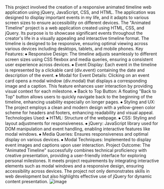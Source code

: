 This project involved the creation of a responsive animated timeline web application using jQuery, JavaScript, CSS, and HTML. 
The application was designed to display important events in my life, and it adapts to various screen sizes to ensure accessibility on different devices. 
The "Animated Timeline" project is a web application created using HTML, CSS, and jQuery. Its purpose is to showcase significant events throughout the creator's life in a visually appealing 
and interactive timeline format. The timeline is designed to be responsive, ensuring optimal viewing across various devices including desktops, tablets, and mobile phones.
Key Features:
⦁	Responsive Design: The timeline adjusts seamlessly to different screen sizes using CSS flexbox and media queries, ensuring a consistent user experience across devices.
⦁	Event Display: Each event in the timeline is represented by a clickable card (div.event) containing the date and description of the event.
⦁	Modal for Event Details: Clicking on an event card opens a modal window (div.modal) that displays a corresponding image and a caption. This feature enhances user interaction by providing visual context for each milestone.
⦁	Back to Top Button: A floating "Back to Top" button allows users to quickly navigate back to the beginning of the timeline, enhancing usability especially on longer pages.
⦁	Styling and UX: The project employs a clean and modern design with a yellow-green color scheme for headers and footers, enhancing readability and visual appeal.
Technologies Used:
⦁	HTML: Structure of the webpage.
⦁	CSS: Styling and layout adjustments for responsiveness.
⦁	jQuery: JavaScript library used for DOM manipulation and event handling, enabling interactive features like modal windows.
⦁	Media Queries: Ensures responsiveness and optimal display on various devices.
⦁	Modal Techniques: Implemented to display event images and captions upon user interaction.
Project Outcome: The "Animated Timeline" successfully combines technical proficiency with creative presentation, providing a user-friendly interface for exploring personal milestones. 
It meets project requirements by integrating interactive elements such as modal windows and a responsive design, ensuring accessibility across devices. 
The project not only demonstrates skills in web development but also highlights effective use of jQuery for dynamic content presentation.
![image](https://github.com/user-attachments/assets/8a771272-366d-4754-8861-ffbe6020fe09)
